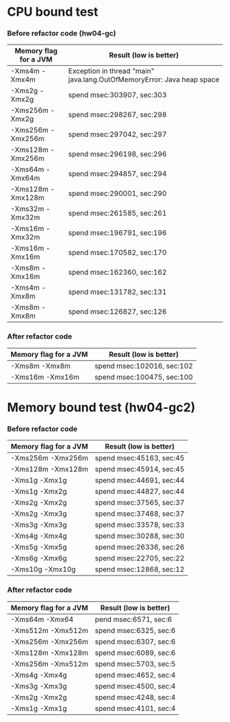 # CPU bound test
### Before refactor code (hw04-gc)
| Memory flag for a JVM | Result (low is better)     |
|-----------------------|----------------------------|
| -Xms4m -Xmx4m         | Exception in thread "main" java.lang.OutOfMemoryError: Java heap space|
| -Xms2g -Xmx2g         | spend msec:303907, sec:303 |
| -Xms256m -Xmx2g       | spend msec:298267, sec:298 |
| -Xms256m -Xmx256m     | spend msec:297042, sec:297 |
| -Xms128m -Xmx256m     | spend msec:296198, sec:296 |
| -Xms64m -Xmx64m       | spend msec:294857, sec:294 |
| -Xms128m -Xmx128m     | spend msec:290001, sec:290 |
| -Xms32m -Xmx32m       | spend msec:261585, sec:261 |
| -Xms16m -Xmx32m       | spend msec:196791, sec:196 |
| -Xms16m -Xmx16m       | spend msec:170582, sec:170 |
| -Xms8m -Xmx16m        | spend msec:162360, sec:162 |
| -Xms4m -Xmx8m         | spend msec:131782, sec:131 |
| -Xms8m -Xmx8m         | spend msec:126827, sec:126 |

### After refactor code
| Memory flag for a JVM | Result (low is better)       |
|-----------------------|------------------------------|
| -Xms8m -Xmx8m         | spend msec:102016, sec:102   |
| -Xms16m -Xmx16m       | spend msec:100475, sec:100   |

# Memory bound test (hw04-gc2)
### Before refactor code
| Memory flag for a JVM | Result (low is better)    |
|-----------------------|---------------------------|
| -Xms256m -Xmx256m     | spend msec:45163, sec:45  |
| -Xms128m -Xmx128m     | spend msec:45914, sec:45  |
| -Xms1g -Xmx1g         | spend msec:44691, sec:44  |
| -Xms1g -Xmx2g         | spend msec:44827, sec:44  |
| -Xms2g -Xmx2g         | spend msec:37565, sec:37  |
| -Xms2g -Xmx3g         | spend msec:37488, sec:37  |
| -Xms3g -Xmx3g         | spend msec:33578, sec:33  |
| -Xms4g -Xmx4g         | spend msec:30288, sec:30  |
| -Xms5g -Xmx5g         | spend msec:26336, sec:26  |
| -Xms6g -Xmx6g         | spend msec:22705, sec:22  |
| -Xms10g -Xmx10g       | spend msec:12868, sec:12  |

### After refactor code
| Memory flag for a JVM | Result (low is better)  |
|-----------------------|-------------------------|
| -Xms64m -Xmx64        | pend msec:6571, sec:6   |
| -Xms512m -Xmx512m     | spend msec:6325, sec:6  |
| -Xms256m -Xmx256m     | spend msec:6307, sec:6  |
| -Xms128m -Xmx128m     | spend msec:6089, sec:6  |
| -Xms256m -Xmx512m     | spend msec:5703, sec:5  |
| -Xms4g -Xmx4g         | spend msec:4652, sec:4  |
| -Xms3g -Xmx3g         | spend msec:4500, sec:4  |
| -Xms2g -Xmx2g         | spend msec:4248, sec:4  |
| -Xms1g -Xmx1g         | spend msec:4101, sec:4  |